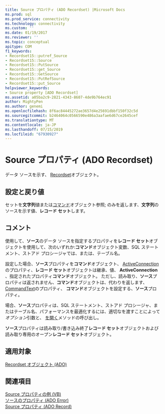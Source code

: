 ```yaml
---
title: Source プロパティ (ADO Recordset) |Microsoft Docs
ms.prod: sql
ms.prod_service: connectivity
ms.technology: connectivity
ms.custom: ''
ms.date: 01/19/2017
ms.reviewer: ''
ms.topic: conceptual
apitype: COM
f1_keywords:
- Recordset15::putref_Source
- Recordset15::Source
- Recordset15::PutSource
- Recordset15::get_Source
- Recordset15::GetSource
- Recordset15::PutRefSource
- Recordset15::put_Source
helpviewer_keywords:
- Source property [ADO Recordset]
ms.assetid: a05ba2c9-2821-4343-8607-4de9b764ec91
author: MightyPen
ms.author: genemi
ms.openlocfilehash: 8f6ac84445272ae3657d4e25691dbbf150f32c5d
ms.sourcegitcommit: b2464064c0566590e486a3aafae6d67ce2645cef
ms.translationtype: MT
ms.contentlocale: ja-JP
ms.lasthandoff: 07/15/2019
ms.locfileid: "67930927"
---
```

# <a name="source-property-ado-recordset"></a>Source プロパティ (ADO Recordset)
データ ソースを示す、 [Recordset](../../../ado/reference/ado-api/recordset-object-ado.md)オブジェクト。  
  
## <a name="settings-and-return-values"></a>設定と戻り値  
 セットを**文字列**値または[コマンド](../../../ado/reference/ado-api/command-object-ado.md)オブジェクト参照; のみを返します、**文字列**のソースを示す値、**レコード セット**します。  
  
## <a name="remarks"></a>コメント  
 使用して、**ソース**のデータ ソースを指定するプロパティを**レコード セット**オブジェクトを使用して、次のいずれか:**コマンド**オブジェクト変数、SQL ステートメント、ストアド プロシージャでは、または、テーブル名。  
  
 設定した場合、**ソース**プロパティを**コマンド**オブジェクト、 [ActiveConnection](../../../ado/reference/ado-api/activeconnection-property-ado.md)のプロパティ、**レコード セット**オブジェクトは継承、値、 **ActiveConnection** 、指定されたプロパティ**コマンド**オブジェクト。 ただし、読み取り、**ソース**プロパティは返されません、**コマンド**オブジェクトは、代わりを返します、 [CommandText](../../../ado/reference/ado-api/commandtext-property-ado.md)のプロパティ、 **コマンド**オブジェクトを設定する、**ソース**プロパティ。  
  
 場合、**ソース**プロパティは、SQL ステートメント、ストアド プロシージャ、またはテーブル名、パフォーマンスを最適化するには、適切なを渡すことによって*オプション*引数と、 [を開く](../../../ado/reference/ado-api/open-method-ado-recordset.md)メソッドの呼び出し。  
  
 **ソース**プロパティは読み取り/書き込み終了**レコード セット**オブジェクトおよび読み取り専用のオープン**レコード セット**オブジェクト。  
  
## <a name="applies-to"></a>適用対象  
 [Recordset オブジェクト (ADO)](../../../ado/reference/ado-api/recordset-object-ado.md)  
  
## <a name="see-also"></a>関連項目  
 [Source プロパティの例 (VB)](../../../ado/reference/ado-api/source-property-example-vb.md)   
 [ソースのプロパティ (ADO Error)](../../../ado/reference/ado-api/source-property-ado-error.md)   
 [Source プロパティ (ADO Record)](../../../ado/reference/ado-api/source-property-ado-record.md)

